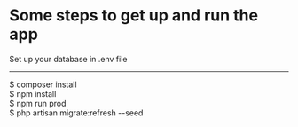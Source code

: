 # Some steps to get up and run the app

Set up your database in .env file
_________________________
$ composer install<br/>
$ npm install<br/>
$ npm run prod<br/>
$ php artisan migrate:refresh --seed<br/>
